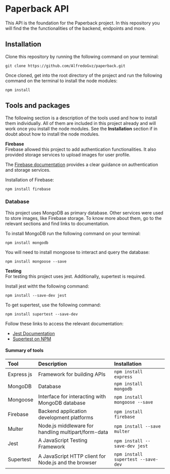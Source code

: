 # Paperback API

This API is the foundation for the Paperback project. In this repository you will find the the functionalities of the backend, endpoints and more.

## Installation

Clone this repository by running the following command on your terminal:

```
git clone https://github.com/AlfredoGvz/paperback.git
```

Once cloned, get into the root directory of the project and run the following command on the terminal to install the node modules:

```
npm install
```

## Tools and packages

The following section is a description of the tools used and how to install them individually. All of them are included in this project already and will work once you install the node modules. See the **Installation** section if in doubt about how to install the node modules.

**Firebase**  
Firebase allowed this project to add authentication functionalities. It also provided storage services to upload images for user profile.

The [Firebase documentation](https://firebase.google.com/docs/build) provides a clear guidance on authentication and storage services.

Installation of Firebase:

```
npm install firebase
```

### Database
This project uses MongoDB as primary database. Other services were used to store images, like Firebase storage. To know more about them, go to the relevant sections and find links to documentation.

To install MongoDB run the following command on your terminal:

```
npm install mongodb
```

You will need to install mongoose to interact and query the database:

```
npm install mongoose --save
```

**Testing**  
For testing this project uses jest. Additionally, supertest is required.

Install jest witht the following command:

```
npm install --save-dev jest
```

To get supertest, use the following command:

```
npm install supertest --save-dev
```

Follow these links to access the relevant documentation:

- [Jest Documentation](https://jestjs.io/docs/getting-started)
- [Supertest on NPM](https://www.npmjs.com/package/supertest)

#### Summary of tools

| Tool       | Description                                          | Installation                       |
| :--------- | :--------------------------------------------------- | :--------------------------------- |
| Express js | Framework for building APIs                          | `npm install express`              |
| MongoDB    | Database                                             | `npm install mongodb`              |
| Mongoose   | Interface for interacting with MongoDB database      | `npm install mongoose --save`      |
| Firebase   | Backend application development platforms            | `npm install firebase`             |
| Multer     | Node.js middleware for handling multipart/form-data  | `npm install --save multer`        |
| Jest       | A JavaScript Testing Framework                       | `npm install --save-dev jest`      |
| Supertest  | A JavaScript HTTP client for Node.js and the browser | `npm install supertest --save-dev` |
